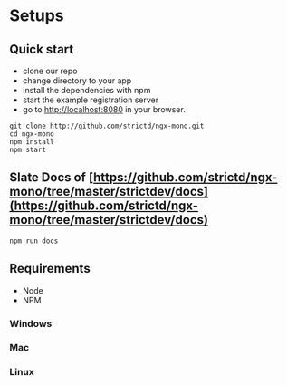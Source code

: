 # Setups

## Quick start

* clone our repo
* change directory to your app
* install the dependencies with npm
* start the example registration server
* go to [http://localhost:8080](http://localhost:8080) in your browser.

```
git clone http://github.com/strictd/ngx-mono.git
cd ngx-mono
npm install
npm start

```

## Slate Docs of [https://github.com/strictd/ngx-mono/tree/master/strictdev/docs](https://github.com/strictd/ngx-mono/tree/master/strictdev/docs)
```
npm run docs
```

## Requirements
* Node
* NPM

### Windows

### Mac

### Linux
